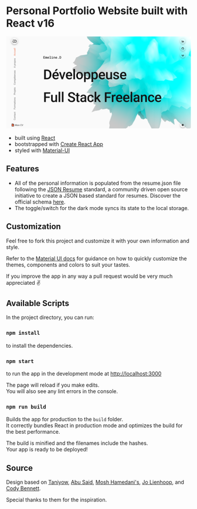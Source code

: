 # Personal Portfolio Website built with React v16

[![Screenshot](/public/social-image.png?raw=true)](https://portfolio-emelinedelobel.fr)

-   built using [React](https://reactjs.org)
-   bootstrapped with [Create React App](https://github.com/facebook/create-react-app)
-   styled with [Material-UI](https://material-ui.com)



## Features

-   All of the personal information is populated from the resume.json file following the [JSON Resume](https://jsonresume.org) standard, a community driven open source initiative to create a JSON based standard for resumes. Discover the official schema [here](https://jsonresume.org/schema).
-   The toggle/switch for the dark mode syncs its state to the local storage.

## Customization

Feel free to fork this project and customize it with your own information and style.

Refer to the [Material UI docs](https://material-ui.com/customization/theming) for guidance on how to quickly customize the themes, components and colors to suit your tastes.

If you improve the app in any way a pull request would be very much appreciated ✌️

## Available Scripts

In the project directory, you can run:

### `npm install`

to install the dependencies.

### `npm start`

to run the app in the development mode at [http://localhost:3000](http://localhost:3000)<br />

The page will reload if you make edits.<br />
You will also see any lint errors in the console.

### `npm run build`

Builds the app for production to the `build` folder.<br />
It correctly bundles React in production mode and optimizes the build for the best performance.

The build is minified and the filenames include the hashes.<br />
Your app is ready to be deployed!

## Source
Design based on [Taniyow](https://github.com/taniyow), [Abu Said](https://dev.to/said7388/build-an-awesome-next-portfolio-website-4cj9?ref=dailydev), [Mosh Hamedani's](https://codewithmosh.com), [Jo Lienhoop](https://github.com/JoHoop), and [Cody Bennett](https://github.com/CodyJasonBennett).<br />

Special thanks to them for the inspiration.
